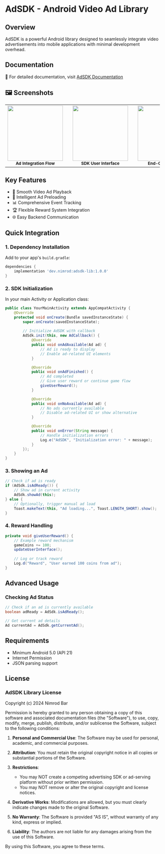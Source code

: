 # AdSDK - Android Video Ad Library


## Overview
AdSDK is a powerful Android library designed to seamlessly integrate video advertisements into mobile applications with minimal development overhead.


## Documentation
📄 For detailed documentation, visit [AdSDK Documentation](https://nimib2.github.io/AdSDK/)


## 🖼️ Screenshots

<table>
  <tr>
    <td align="center">
      <img src="https://github.com/user-attachments/assets/4532ea8f-8649-4407-9acf-2eff2a21c572" width="180"/><br/>
      <sub><b>Ad&nbsp;Integration&nbsp;Flow</b></sub>
    </td>
    <td width="25"></td>  <!-- spacer -->
    <td align="center">
      <img src="https://github.com/user-attachments/assets/4f8bf291-5716-49d8-92ef-102c9d977545" width="180"/><br/>
      <sub><b>SDK&nbsp;User&nbsp;Interface</b></sub>
    </td>
    <td width="25"></td>  <!-- spacer -->
    <td align="center">
      <img src="https://github.com/user-attachments/assets/0cceb809-3828-4f93-8983-4f6e6eebfff9" width="180"/><br/>
      <sub><b>End-Card&nbsp;Screen</b></sub>
    </td>
  </tr>
</table>


## Key Features
- 🎥 Smooth Video Ad Playback
- 🔄 Intelligent Ad Preloading
- 📊 Comprehensive Event Tracking
- 🏆 Flexible Reward System Integration
- 🌐 Easy Backend Communication

## Quick Integration

### 1. Dependency Installation
Add to your app's `build.gradle`:
```groovy
dependencies {
    implementation 'dev.nimrod:adsdk-lib:1.0.0'
}
```

### 2. SDK Initialization
In your main Activity or Application class:
```java
public class YourMainActivity extends AppCompatActivity {
    @Override
    protected void onCreate(Bundle savedInstanceState) {
        super.onCreate(savedInstanceState);
        
        // Initialize AdSDK with callback
        AdSdk.init(this, new AdCallback() {
            @Override
            public void onAdAvailable(Ad ad) {
                // Ad is ready to display
                // Enable ad-related UI elements
            }

            @Override
            public void onAdFinished() {
                // Ad completed
                // Give user reward or continue game flow
                giveUserReward();
            }

            @Override
            public void onNoAvailable(Ad ad) {
                // No ads currently available
                // Disable ad-related UI or show alternative
            }

            @Override
            public void onError(String message) {
                // Handle initialization errors
                Log.e("AdSDK", "Initialization error: " + message);
            }
        });
    }
}
```

### 3. Showing an Ad
```java
// Check if ad is ready
if (AdSdk.isAdReady()) {
    // Show ad in current activity
    AdSdk.showAd(this);
} else {
    // Optionally, trigger manual ad load
    Toast.makeText(this, "Ad loading...", Toast.LENGTH_SHORT).show();
}
```

### 4. Reward Handling
```java
private void giveUserReward() {
    // Example reward mechanism
    gameCoins += 100;
    updateUserInterface();
    
    // Log or track reward
    Log.d("Reward", "User earned 100 coins from ad");
}
```

## Advanced Usage

### Checking Ad Status
```java
// Check if an ad is currently available
boolean adReady = AdSdk.isAdReady();

// Get current ad details
Ad currentAd = AdSdk.getCurrentAd();
```

## Requirements
- Minimum Android 5.0 (API 21)
- Internet Permission
- JSON parsing support


## License

### AdSDK Library License
Copyright (c) 2024 Nimrod Bar

Permission is hereby granted to any person obtaining a copy of this software and associated documentation files (the "Software"), to use, copy, modify, merge, publish, distribute, and/or sublicense the Software, subject to the following conditions:

1. **Personal and Commercial Use**: The Software may be used for personal, academic, and commercial purposes.

2. **Attribution**: You must retain the original copyright notice in all copies or substantial portions of the Software.

3. **Restrictions**:
   - You may NOT create a competing advertising SDK or ad-serving platform without prior written permission.
   - You may NOT remove or alter the original copyright and license notices.

4. **Derivative Works**: Modifications are allowed, but you must clearly indicate changes made to the original Software.

5. **No Warranty**: The Software is provided "AS IS", without warranty of any kind, express or implied.

6. **Liability**: The authors are not liable for any damages arising from the use of this Software.

By using this Software, you agree to these terms.

